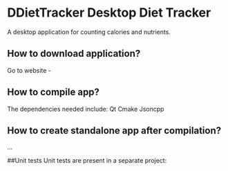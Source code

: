 # DDietTracker Desktop Diet Tracker
A desktop application for counting calories and nutrients.

## How to download application?
Go to website - 

## How to compile app?
The dependencies needed include:
Qt
Cmake
Jsoncpp

## How to create standalone app after compilation?
...

##Unit tests
Unit tests are present in a separate project:
